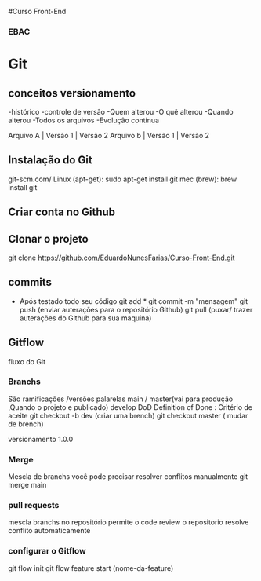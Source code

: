 #Curso Front-End
### EBAC
# Git
## conceitos versionamento
 -histórico
 -controle de versâo
 -Quem alterou
 -O quê alterou
 -Quando alterou
 -Todos os arquivos
 -Evoluçâo contínua


 Arquivo A | Versão 1 | Versão 2
 Arquivo b | Versão 1 | Versão 2
 
 ## Instalação do Git
 git-scm.com/
 Linux (apt-get): sudo apt-get install git
 mec (brew): brew install git 
 ## Criar conta no Github

 ## Clonar o projeto
 git clone https://github.com/EduardoNunesFarias/Curso-Front-End.git
 


 ## commits
 - Após testado todo seu código 
   git add *
   git commit -m "mensagem"
   git push (enviar auterações para o repositório Github)
   git pull (puxar/ trazer auterações do Github para sua maquina)



 ## Gitflow
 fluxo do Git
 
 ### Branchs
 São ramificações /versões palarelas
 main / master(vai para produção ,Quando o projeto e publicado)
 develop
 DoD Definition of Done : Critério de aceite
 git checkout -b dev (criar uma brench)
 git checkout master ( mudar de brench)

 versionamento 1.0.0
 ### Merge
 Mescla de branchs
 você pode precisar resolver conflitos manualmente
 git merge main

 ### pull requests
 mescla branchs no repositório
 permite o code review
 o repositorio resolve conflito automaticamente
 ### configurar o Gitflow
 git flow init
 git flow feature start (nome-da-feature)

